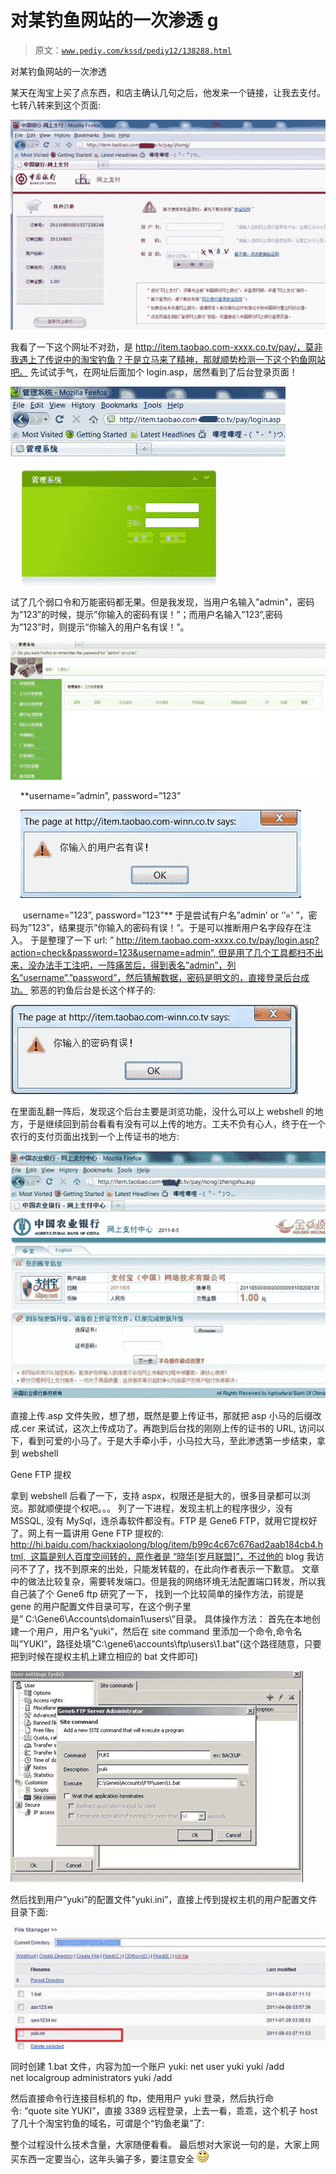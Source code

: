 # 对某钓鱼网站的一次渗透 g

> 原文：[`www.pediy.com/kssd/pediy12/138288.html`](https://www.pediy.com/kssd/pediy12/138288.html)

对某钓鱼网站的一次渗透

某天在淘宝上买了点东西，和店主确认几句之后，他发来一个链接，让我去支付。
七转八转来到这个页面:

![](img/e99dcc1f5d24d701d35443d2f521ab96.jpg)

我看了一下这个网址不对劲，是 http://item.taobao.com-xxxx.co.tv/pay/，莫非我遇上了传说中的淘宝钓鱼？于是立马来了精神，那就顺势检测一下这个钓鱼网站吧。
先试试手气，在网址后面加个 login.asp，居然看到了后台登录页面！

![](img/973f335c3f3c7c6aa8b02677e13cc8b7.jpg)

试了几个弱口令和万能密码都无果。但是我发现，当用户名输入”admin”，密码为”123”的时候，提示”你输入的密码有误！”；而用户名输入”123”,密码为”123”时，则提示“你输入的用户名有误！”。 

![](img/7abc4ed04524abc7090c9fc7ad76adf1.jpg)

    **username=”admin”, password=”123”                 

    ![](img/d3b52724c78f72d931bb2a32aebab915.jpg)

     username=”123”, password=”123”**
于是尝试有户名”admin’ or ‘’=’ ”，密码为”123”，结果提示”你输入的密码有误！”。于是可以推断用户名字段存在注入。
于是整理了一下 url:
” http://item.taobao.com-xxxx.co.tv/pay/login.asp?action=check&password=123&username=admin”, 但是用了几个工具都扫不出来，没办法手工注吧，一阵痛苦后，得到表名”admin”，列名”username”,”password”，然后猜解数据，密码是明文的，直接登录后台成功。
邪恶的钓鱼后台是长这个样子的:

![](img/7cc39d9cc6c9341bd7a3f8a454c650f6.jpg)

在里面乱翻一阵后，发现这个后台主要是浏览功能，没什么可以上 webshell 的地方，于是继续回到前台看看有没有可以上传的地方。工夫不负有心人，终于在一个农行的支付页面出找到一个上传证书的地方:

![](img/3c089d184f06ec1ef0d6b5e0757ca79d.jpg)

直接上传.asp 文件失败，想了想，既然是要上传证书，那就把 asp 小马的后缀改成.cer 来试试，这次上传成功了。再跑到后台找的刚刚上传的证书的 URL, 访问以下，看到可爱的小马了。于是大手牵小手，小马拉大马，至此渗透第一步结束，拿到 webshell

Gene FTP 提权

拿到 webshell 后看了一下，支持 aspx，权限还是挺大的，很多目录都可以浏览。那就顺便提个权吧。。。
列了一下进程，发现主机上的程序很少，没有 MSSQL, 没有 MySql，连杀毒软件都没有。FTP 是 Gene6 FTP，就用它提权好了。网上有一篇讲用 Gene FTP 提权的:
http://hi.baidu.com/hackxiaolong/blog/item/b99c4c67c676ad2aab184cb4.html,  这篇是别人百度空间转的，原作者是 “晓华[岁月联盟]”，不过他的 blog 我访问不了了，找不到原来的出处，只能发转载的，在此向作者表示一下歉意。
文章中的做法比较复杂，需要转发端口。但是我的网络环境无法配置端口转发，所以我自己装了个 Gene6 ftp 研究了一下， 找到一个比较简单的操作方法，前提是 gene 的用户配置文件目录可写，在这个例子里是” C:\Gene6\Accounts\domain1\users\”目录。
具体操作方法：
首先在本地创建一个用户，用户名”yuki”，然后在 site command 里添加一个命令,命令名叫”YUKI”，路径处填”C:\gene6\accounts\ftp\users\1.bat”(这个路径随意，只要把到时候在提权主机上建立相应的 bat 文件即可) 

![](img/1cef3a1259ac4f1dd98d539d4a3124f5.jpg)

然后找到用户”yuki”的配置文件”yuki.ini”，直接上传到提权主机的用户配置文件目录下面:

![](img/3aced20bf2d8baece56bcb5b0446338f.jpg)

同时创建 1.bat 文件，内容为加一个账户 yuki:
net user yuki yuki /add
net localgroup administrators yuki /add

然后直接命令行连接目标机的 ftp，使用用户 yuki 登录，然后执行命令: “quote site YUKI”，直接 3389 远程登录，上去一看，乖乖，这个机子 host 了几十个淘宝钓鱼的域名，可谓是个“钓鱼老巢”了:

整个过程没什么技术含量，大家随便看看。
最后想对大家说一句的是，大家上网买东西一定要当心，这年头骗子多，要注意安全 ![](img/081868d20f20fe7a9b4b88ab0d0d33c6.jpg "狂笑")